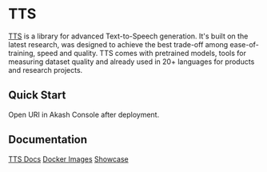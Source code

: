 # TTS

[TTS](https://github.com/coqui-ai/TTS) is a library for advanced Text-to-Speech generation. It's built on the latest research, was designed to achieve the best trade-off among ease-of-training, speed and quality. TTS comes with pretrained models, tools for measuring dataset quality and already used in 20+ languages for products and research projects.

## Quick Start

Open URI in Akash Console after deployment.

## Documentation

[TTS Docs](https://tts.readthedocs.io/en/latest/index.html)
[Docker Images](https://tts.readthedocs.io/en/latest/docker_images.html)
[Showcase](https://youtu.be/pRBYgL2Se-o)
